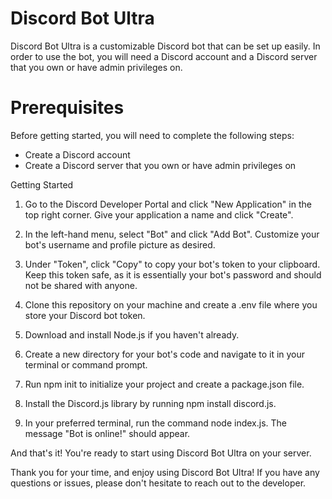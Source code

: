 # Discord Bot Ultra
Discord Bot Ultra is a customizable Discord bot that can be set up easily. In order to use the bot, you will need a Discord account and a Discord server that you own or have admin privileges on.

# Prerequisites
Before getting started, you will need to complete the following steps:

- Create a Discord account
- Create a Discord server that you own or have admin privileges on

Getting Started
1. Go to the Discord Developer Portal and click "New Application" in the top right corner. Give your application a name and click "Create".

2. In the left-hand menu, select "Bot" and click "Add Bot". Customize your bot's username and profile picture as desired.

3. Under "Token", click "Copy" to copy your bot's token to your clipboard. Keep this token safe, as it is essentially your bot's password and should not be shared with anyone.

4. Clone this repository on your machine and create a .env file where you store your Discord bot token.

5. Download and install Node.js if you haven't already.

6. Create a new directory for your bot's code and navigate to it in your terminal or command prompt.

7. Run npm init to initialize your project and create a package.json file.

8. Install the Discord.js library by running npm install discord.js.

9. In your preferred terminal, run the command node index.js. The message "Bot is online!" should appear.

And that's it! You're ready to start using Discord Bot Ultra on your server.

Thank you for your time, and enjoy using Discord Bot Ultra! If you have any questions or issues, please don't hesitate to reach out to the developer.

